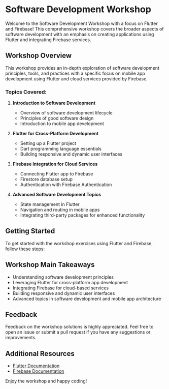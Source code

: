 # Software Development Workshop

Welcome to the Software Development Workshop with a focus on Flutter and Firebase! This comprehensive workshop covers the broader aspects of software development with an emphasis on creating applications using Flutter and integrating Firebase services.

## Workshop Overview

This workshop provides an in-depth exploration of software development principles, tools, and practices with a specific focus on mobile app development using Flutter and cloud services provided by Firebase.

### Topics Covered:

1. **Introduction to Software Development**
   - Overview of software development lifecycle
   - Principles of good software design
   - Introduction to mobile app development

2. **Flutter for Cross-Platform Development**
   - Setting up a Flutter project
   - Dart programming language essentials
   - Building responsive and dynamic user interfaces

3. **Firebase Integration for Cloud Services**
   - Connecting Flutter app to Firebase
   - Firestore database setup
   - Authentication with Firebase Authentication

4. **Advanced Software Development Topics**
   - State management in Flutter
   - Navigation and routing in mobile apps
   - Integrating third-party packages for enhanced functionality

## Getting Started

To get started with the workshop exercises using Flutter and Firebase, follow these steps:



## Workshop Main Takeaways

- Understanding software development principles
- Leveraging Flutter for cross-platform app development
- Integrating Firebase for cloud-based services
- Building responsive and dynamic user interfaces
- Advanced topics in software development and mobile app architecture

## Feedback

Feedback on the workshop solutions is highly appreciated. Feel free to open an issue or submit a pull request if you have any suggestions or improvements.

## Additional Resources

- [Flutter Documentation](https://flutter.dev/docs)
- [Firebase Documentation](https://firebase.google.com/docs)

Enjoy the workshop and happy coding!

